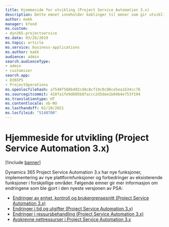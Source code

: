 ```yaml
---
title: Hjemmeside for utvikling (Project Service Automation 3.x)
description: Dette emnet inneholder koblinger til emner som gir utviklingsinformasjon for Dynamics 365 Project Service Automation (PSA) versjon 3.x.
author: makk
manager: kfend
ms.custom:
- dyn365-projectservice
ms.date: 03/26/2019
ms.topic: article
ms.service: business-applications
ms.author: makk
audience: admin
search.audienceType:
- admin
- customizer
search.app:
- D365PS
- ProjectOperations
ms.openlocfilehash: a7548f588b492cd4c8cf19c0c88ce5ea1b34cc76
ms.sourcegitcommit: 418fa1fe9d605b8faccc2d5dee1b04b4e753f194
ms.translationtype: HT
ms.contentlocale: nb-NO
ms.lasthandoff: 02/10/2021
ms.locfileid: "5148700"
---
```

# <a name="development-home-page-project-service-automation-3x"></a>Hjemmeside for utvikling (Project Service Automation 3.x)

[!include [banner](../../includes/psa-now-project-operations.md)]

Dynamics 365 Project Service Automation 3.x har nye funksjoner, implementering av nye plattformfunksjoner og forbedringer av eksisterende funksjoner i forskjellige områder. Følgende emner gir mer informasjon om endringene som ble gjort i den nyeste versjonen av PSA:

- [Endringer av enhet, kontroll og brukergrensesnitt (Project Service Automation 3.x)](../developer-guides/entity-changes-v3.x.md)
- [Endringer i tid og utgifter (Project Service Automation 3.x)](../developer-guides/time-expense-changes-v3.x.md)
- [Endringer i ressursbehandling (Project Service Automation 3.x)](../developer-guides/resource-management-changes-v3.x.md)
- [Avskrevne nettressurser i Project Service Automation 3.x](../developer-guides/web-resources-deprecated-v3.x.md)

